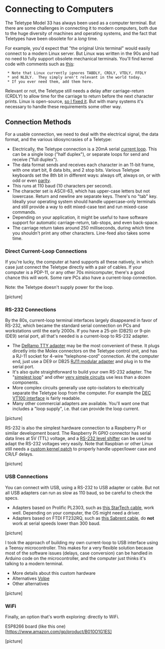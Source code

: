 # Connecting to Computers

The Teletype Model 33 has always been used as a computer terminal.
But there are some challenges in connecting it to modern computers,
both due to the huge diversity of machines and operating systems, and
the fact that Teletypes have been obsolete for a *long* time.

For example, you'd expect that "the original Unix terminal" would easily
connect to a modern Linux server.  But Linux was written in the 90s and
had no need to fully support obsolete mechanical terminals.  You'll
find kernel code with comments such as [this](https://github.com/raspberrypi/linux/blob/rpi-4.19.y/drivers/tty/n_tty.c#L418):
```
 * Note that Linux currently ignores TABDLY, CRDLY, VTDLY, FFDLY
 * and NLDLY.  They simply aren't relevant in the world today.
 * If you ever need them, add them here.
```
Relevant or not, the Teletype still needs a delay after carriage-return
(CRDLY) to allow time for the carriage to return before the next
character prints.  Linux is open-source, [so I fixed it](../rpi/kernel/).
But with many systems it's necessary to handle these requirements some
other way.

## Connection Methods

For a usable connection, we need to deal with the electrical signal,
the data format, and the various idiosyncrasies of a Teletype:
* Electrically, the Teletype connection is a 20mA serial [current loop](https://en.wikipedia.org/wiki/Digital_current_loop_interface).
This can be a single loop ("half duplex"), or separate loops for send
and receive ("full duplex").
* The data format sends and receives each character in an 11-bit frame,
with one start bit, 8 data bits, and 2 stop bits.  Various Teletype
keyboards set the 8th bit in different ways: always off, always on, or
with odd or even [parity](https://en.wikipedia.org/wiki/Parity_bit). 
* This runs at 110 baud (10 characters per second). 
* The character set is ASCII-63, which has upper-case letters but not
lowercase.  Return and newline are separate keys.  There's no "tab" key.
Ideally your operating system should handle uppercase-only terminals and
still provide a way to edit mixed-case text and run mixed-case commands.
* Depending on your application, it might be useful to have software
support for automatic carriage-return, tab-stops, and even back-space. 
* The carriage return takes around 250 milliseconds, during which time you
shouldn't print any other characters.  Line-feed also takes some time. 

### Direct Current-Loop Connections

If you're lucky, the computer at hand supports all these natively, in
which case just connect the Teletype directly with a pair of cables.
If your computer is a PDP-11, or any other 70s minicomputer, there's a
good chance this will work.  Some rare PCs also have a current-loop
connection.

Note: the Teletype doesn't supply power for the loop.

[picture]

### RS-232 Connections

By the 80s, current-loop terminal interfaces largely disappeared in
favor of RS-232, which became the standard serial connection on PCs and
workstations until the early 2000s.  If you have a 25-pin (DB25) or
9-pin (DE9) serial port, all  that's needed is a current-loop to RS-232
adapter.

* The [DeRamp TTY adapter](https://deramp.com/tty_adapter.html) may be the most convenient of these.  It plugs
dircetly into the Molex connectors on the Teletype control unit, and
has a RJ-11 socket for 4-wire "telephone-cord" connection.  At the
computer end, just use a DE9 or DB25 [RJ11 modular adapter](https://www.amazon.com/gp/product/B07QVFGLNY/)
and plug in to the serial port.
* It's also quite straightforward to build your own RS-232 adapter.  The
  "[simplest loop](../hardware/simplest_loop)" and other
  [very simple circuits](https://wiki.theretrowagon.com/wiki/20ma_current_loop_to_RS-232_conversion)
  use less than a dozen components.
* More complex circuits generally use opto-isolators to electrically 
  separate the Teletype loop from the computer.  For example the
  [DEC VT100 interface](../hardware/VT100_RS232_loop_adapter.pdf) is
  fairly readable.
* Many other commercial adapters are available.  You'll want one that
  includes a "loop supply", i.e. that can provide the loop current.

[picture]

RS-232 is also the simplest hardware connection to a Raspberry Pi or
similar development board.  The Raspberry Pi GPIO connector has serial
data lines at 5V (TTL) voltage, and a [RS-232 level shifter](https://www.sparkfun.com/products/449)
can be used to adapt the RS-232 voltages very easily.  Note that
Raspbian or other Linux still needs a [custom kernel patch](../rpi/kernel/)
to properly handle upper/lower case and CR/LF delays. 

[picture]

### USB Connections

You can connect with USB, using a RS-232 to USB
adapter or cable.  But not all USB adapters can run as slow as 110 baud,
so be careful to check the specs.
* Adapters based on Prolific PL2303, such as [this StarTech cable](https://www.amazon.com/gp/product/B003WOWBBW/),
work well.  Depending on your computer, the OS might need a driver. 
* Adapters based on FTDI FT232RQ, such as [this Sabrent cable](https://www.amazon.com/gp/product/B006AA04K0/),
do **not** work at serial speeds lower than 300 baud. 

[picture]

I took the approach of building my own current-loop to USB interface
using a Teensy microcontroller.  This makes for a very flexible solution
because most of the software issues (delays, case conversion) can be
handled in Arduino code on the microcontroller, and the computer just
thinks it's talking to a modern terminal.
* More details about this custom hardware
* Alternatives [Volpe](https://teletype.net/display/TEL/Volpe+USB+Interface+Board)
* Other alternatives

[picture]

### WiFi

Finally, an option that's worth exploring:  directly to WiFi.

ESP8266 board (like this one)[https://www.amazon.com/gp/product/B010O1G1ES]

[picture]
